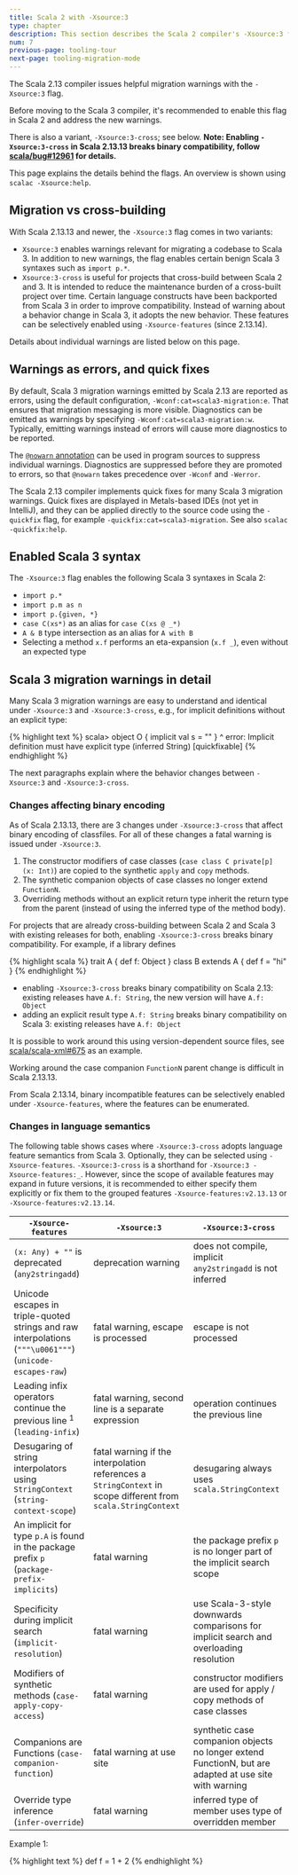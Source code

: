 ```yaml
---
title: Scala 2 with -Xsource:3
type: chapter
description: This section describes the Scala 2 compiler's -Xsource:3 flag
num: 7
previous-page: tooling-tour
next-page: tooling-migration-mode
---
```


The Scala 2.13 compiler issues helpful migration warnings with the `-Xsource:3` flag.

Before moving to the Scala 3 compiler, it's recommended to enable this flag in Scala 2 and address the new warnings.

There is also a variant, `-Xsource:3-cross`; see below. **Note: Enabling `-Xsource:3-cross` in Scala 2.13.13 breaks binary compatibility, follow [scala/bug#12961](https://github.com/scala/bug/issues/12961) for details.**

This page explains the details behind the flags. An overview is shown using `scalac -Xsource:help`.

## Migration vs cross-building

With Scala 2.13.13 and newer, the `-Xsource:3` flag comes in two variants:

  - `Xsource:3` enables warnings relevant for migrating a codebase to Scala 3.
    In addition to new warnings, the flag enables certain benign Scala 3 syntaxes such as `import p.*`.
  - `Xsource:3-cross` is useful for projects that cross-build between Scala 2 and 3.
    It is intended to reduce the maintenance burden of a cross-built project over time.
    Certain language constructs have been backported from Scala 3 in order to improve compatibility.
    Instead of warning about a behavior change in Scala 3, it adopts the new behavior.
    These features can be selectively enabled using `-Xsource-features` (since 2.13.14).

Details about individual warnings are listed below on this page.

## Warnings as errors, and quick fixes

By default, Scala 3 migration warnings emitted by Scala 2.13 are reported as errors,
using the default configuration, `-Wconf:cat=scala3-migration:e`.
That ensures that migration messaging is more visible.
Diagnostics can be emitted as warnings by specifying `-Wconf:cat=scala3-migration:w`.
Typically, emitting warnings instead of errors will cause more diagnostics to be reported.

The [`@nowarn` annotation](https://www.scala-lang.org/api/current/scala/annotation/nowarn.html) can be used in program sources to suppress individual warnings.
Diagnostics are suppressed before they are promoted to errors, so that `@nowarn` takes precedence over `-Wconf` and `-Werror`.

The Scala 2.13 compiler implements quick fixes for many Scala 3 migration warnings.
Quick fixes are displayed in Metals-based IDEs (not yet in IntelliJ), and they can be applied directly to the source code using the `-quickfix` flag, for example `-quickfix:cat=scala3-migration`.
See also `scalac -quickfix:help`.

## Enabled Scala 3 syntax

The `-Xsource:3` flag enables the following Scala 3 syntaxes in Scala 2:

  - `import p.*`
  - `import p.m as n`
  - `import p.{given, *}`
  - `case C(xs*)` as an alias for `case C(xs @ _*)`
  - `A & B` type intersection as an alias for `A with B`
  - Selecting a method `x.f` performs an eta-expansion (`x.f _`), even without an expected type

## Scala 3 migration warnings in detail

Many Scala 3 migration warnings are easy to understand and identical under `-Xsource:3` and `-Xsource:3-cross`, e.g., for implicit definitions without an explicit type:

{% highlight text %}
scala> object O { implicit val s = "" }
                               ^
       error: Implicit definition must have explicit type (inferred String) [quickfixable]
{% endhighlight %}

The next paragraphs explain where the behavior changes between `-Xsource:3` and `-Xsource:3-cross`.

### Changes affecting binary encoding

As of Scala 2.13.13, there are 3 changes under `-Xsource:3-cross` that affect binary encoding of classfiles. For all of these changes a fatal warning is issued under `-Xsource:3`.

  1. The constructor modifiers of case classes (`case class C private[p] (x: Int)`) are copied to the synthetic `apply` and `copy` methods.
  1. The synthetic companion objects of case classes no longer extend `FunctionN`.
  1. Overriding methods without an explicit return type inherit the return type from the parent (instead of using the inferred type of the method body).

For projects that are already cross-building between Scala 2 and Scala 3 with existing releases for both, enabling `-Xsource:3-cross` breaks binary compatibility. For example, if a library defines

{% highlight scala %}
trait A { def f: Object }
class B extends A { def f = "hi" }
{% endhighlight %}

  - enabling `-Xsource:3-cross` breaks binary compatibility on Scala 2.13: existing releases have `A.f: String`, the new version will have `A.f: Object`
  - adding an explicit result type `A.f: String` breaks binary compatibility on Scala 3: existing releases have `A.f: Object`

It is possible to work around this using version-dependent source files, see [scala/scala-xml#675](https://github.com/scala/scala-xml/pull/675) as an example.

Working around the case companion `FunctionN` parent change is difficult in Scala 2.13.13.

From Scala 2.13.14, binary incompatible features can be selectively enabled under `-Xsource-features`, where the features can be enumerated.

### Changes in language semantics

The following table shows cases where `-Xsource:3-cross` adopts language feature semantics from Scala 3.
Optionally, they can be selected using `-Xsource-features`.
`-Xsource:3-cross` is a shorthand for `-Xsource:3 -Xsource-features:_`.
However, since the scope of available features may expand in future versions,
it is recommended to either specify them explicitly or fix them to the grouped features `-Xsource-features:v2.13.13` or `-Xsource-features:v2.13.14`.

| `-Xsource-features` | `-Xsource:3` | `-Xsource:3-cross` |
|--- |--- |--- |
| `(x: Any) + ""` is deprecated (`any2stringadd`) | deprecation warning | does not compile, implicit `any2stringadd` is not inferred |
| Unicode escapes in triple-quoted strings and raw interpolations (`"""\u0061"""`) (`unicode-escapes-raw`) | fatal warning, escape is processed | escape is not processed |
| Leading infix operators continue the previous line <sup>1</sup> (`leading-infix`) | fatal warning, second line is a separate expression | operation continues the previous line |
| Desugaring of string interpolators using `StringContext` (`string-context-scope`) | fatal warning if the interpolation references a `StringContext` in scope different from `scala.StringContext` | desugaring always uses `scala.StringContext` |
| An implicit for type `p.A` is found in the package prefix `p` (`package-prefix-implicits`) | fatal warning | the package prefix `p` is no longer part of the implicit search scope |
| Specificity during implicit search (`implicit-resolution`) | fatal warning | use Scala-3-style downwards comparisons for implicit search and overloading resolution |
| Modifiers of synthetic methods (`case-apply-copy-access`) | fatal warning | constructor modifiers are used for apply / copy methods of case classes |
| Companions are Functions (`case-companion-function`) | fatal warning at use site | synthetic case companion objects no longer extend FunctionN, but are adapted at use site with warning |
| Override type inference (`infer-override`) | fatal warning | inferred type of member uses type of overridden member |

Example 1:

{% highlight text %}
  def f =
    1
    + 2
{% endhighlight %}
